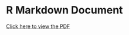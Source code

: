 # R Markdown Document

[Click here to view the
PDF](https://drive.google.com/file/d/1GxH2-0MkRDCaEYkChGFFbg2yZMyohvzD/view?usp=sharing)
